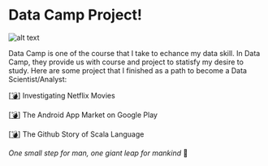 # Data Camp Project!

![alt text](https://www.datacamp.com/datacamp.png)

Data Camp is one of the course that I take to echance my data skill. In Data Camp, they provide us with course and project to statisfy my desire to study. Here are some project that I finished as a path to become a Data Scientist/Analyst:

[[:bomb:]](https://github.com/aliefdn/Data-Camp-Project/tree/main/DATA%20CAMP%20PROJECT/Investigating%20Netflix%20Movies) Investigating Netflix Movies

[[:bomb:]](https://github.com/aliefdn/Data-Camp-Project/tree/main/DATA%20CAMP%20PROJECT/The%20Android%20App%20Market%20on%20Google%20Play) The Android App Market on Google Play

[[:bomb:]](https://github.com/aliefdn/Data-Camp-Project/tree/main/DATA%20CAMP%20PROJECT/The%20GitHub%20History%20of%20the%20Scala%20Language) The Github Story of Scala Language

_One small step for man, one giant leap for mankind_ :triumph:
